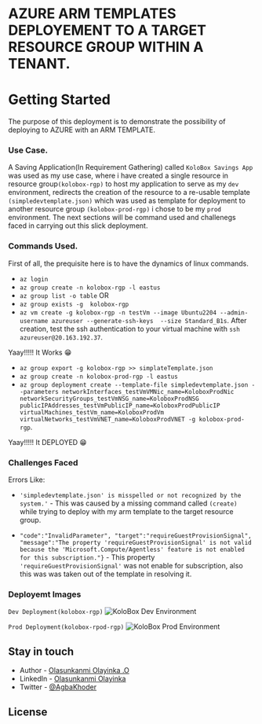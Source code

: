 # AZURE ARM TEMPLATES DEPLOYEMENT TO A TARGET RESOURCE GROUP WITHIN A TENANT.

# Getting Started

The purpose of this deployment is to demonstrate the possibility of deploying to AZURE with an ARM TEMPLATE.

### Use Case.
A Saving Application(In Requirement Gathering) called `KoloBox Savings App` was used as my use case, where i have created a single resource in resource group`(kolobox-rgp)`
to host my application to serve as my  `dev` environment, redirects the creation of the resource to a re-usable template `(simpledevtemplate.json)` which was used as template for deployment 
to another resource group `(kolobox-prod-rgp)` i chose to be my `prod` environment. The next sections will be command used and challenegs faced in carrying out this slick deployment.

### Commands Used.
First of all, the prequisite here is to have the dynamics of linux commands.

* `az login`
* `az group create -n kolobox-rgp -l eastus`
* `az group list -o table` OR
* `az group exists -g  kolobox-rgp`
* `az vm create -g kolobox-rgp -n testVm --image Ubuntu2204 --admin-username azureuser --generate-ssh-keys  --size Standard_B1s`.
After creation, test the ssh authentication to your virtual machine with `ssh azureuser@20.163.192.37`.

Yaay!!!!! It Works 😁

* `az group export -g kolobox-rgp >> simplateTemplate.json`
* `az group create -n kolobox-prod-rgp -l eastus`
* `az group deployment create --template-file simpledevtemplate.json --parameters networkInterfaces_testVmVMNic_name=KoloboxProdNic networkSecurityGroups_testVmNSG_name=KoloboxProdNSG publicIPAddresses_testVmPublicIP_name=KoloboxProdPublicIP virtualMachines_testVm_name=KoloboxProdVm virtualNetworks_testVmVNET_name=KoloboxProdVNET -g kolobox-prod-rgp`.


Yaay!!!!! It DEPLOYED 😁 


### Challenges Faced
Errors Like:
* `'simpledevtemplate.json' is misspelled or not recognized by the system.'` - This was caused by a missing command called `(create)` while trying to deploy with my arm template to the target resource group.

* `"code":"InvalidParameter",
"target":"requireGuestProvisionSignal",
"message":"The property 'requireGuestProvisionSignal' is not valid because the 'Microsoft.Compute/Agentless' feature is not enabled for this subscription."}` - This property `'requireGuestProvisionSignal'` was not enable for subscription, also this was was taken out of the template in resolving it.

### Deployemt Images
`Dev Deployment(kolobox-rgp)`
![KoloBox Dev Environment](https://github.com/bePartOf-Creation/azure-arm-template-deployment/assets/76472595/46b9eba2-de8a-42c3-8b68-54d2f310d0b6)

`Prod Deployment(kolobox-rpod-rgp)`
![KoloBox Prod Environment](https://github.com/bePartOf-Creation/azure-arm-template-deployment/assets/76472595/8974925c-605d-421b-a19a-6b567ae9360c)
 
## Stay in touch

- Author - [Olasunkanmi Olayinka .O](https://kamilmysliwiec.com)
- LinkedIn - [Olasunkanmi Olayinka](https://www.linkedin.com/in/olayinka-olasunkanmi/)
- Twitter - [@AgbaKhoder](https://twitter.com/AgbaKhoder)

## License





